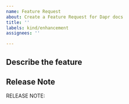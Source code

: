 ```yaml
---
name: Feature Request
about: Create a Feature Request for Dapr docs
title: ''
labels: kind/enhancement
assignees: ''

---
```

## Describe the feature

## Release Note
<!-- How should this new feature be announced in our release notes? It can be populated later. -->
<!-- Keep it as a single line. Examples: -->

<!-- RELEASE NOTE: **ADD** New feature in Dapr. -->
<!-- RELEASE NOTE: **FIX** Bug in runtime. -->
<!-- RELEASE NOTE: **UPDATE** Runtime dependency. -->

RELEASE NOTE:

